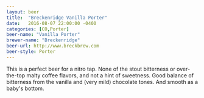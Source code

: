 ```yaml
---
layout: beer
title:  "Breckenridge Vanilla Porter"
date:   2016-08-07 22:00:00 -0400
categories: [CO,Porter]
beer-name: "Vanilla Porter"
brewer-name: "Breckenridge"
beer-url: http://www.breckbrew.com
beer-style: Porter
---
```


This is a perfect beer for a nitro tap. None of the stout bitterness or over-the-top malty coffee flavors, and not a hint of sweetness. Good balance of bitterness from the vanilla and (very mild) chocolate tones. And smooth as a baby's bottom.
